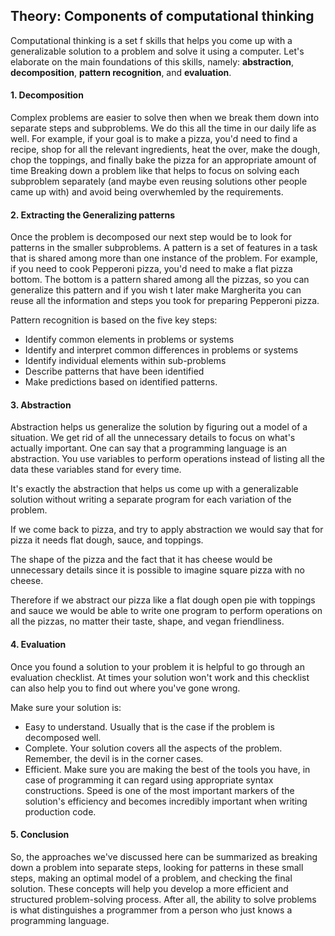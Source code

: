 ## Theory: Components of computational thinking

Computational thinking is a set f skills that helps you
come up with a generalizable solution to a problem and 
solve it using a computer.
Let's elaborate on the main foundations of this skills,
namely: **abstraction**, **decomposition**, **pattern recognition**,
and **evaluation**.

#### 1. Decomposition
Complex problems are easier to solve then when we break
them down into separate steps and subproblems. We do
this all the time in our daily life as well. For example, if
your goal is to make a pizza, you'd need to find a recipe,
shop for all the relevant ingredients, heat the over, make
the dough, chop the toppings, and finally bake the pizza
for an appropriate amount of time Breaking down a 
problem like that helps to focus on solving each
subproblem separately (and maybe even reusing
solutions other people came up with) and avoid being
overwhemled by the requirements.

#### 2. Extracting the Generalizing patterns
Once the problem is decomposed our next step would be
to look for patterns in the smaller subproblems. A pattern
is a set of features in a task that is shared among more
than one instance of the problem. For example, if you
need to cook Pepperoni pizza, you'd need to make a flat
pizza bottom. The bottom is a pattern shared among all
the pizzas, so you can generalize this pattern and if you
wish t later make Margherita you can reuse all the 
information and steps you took for preparing Pepperoni
pizza.

Pattern recognition is based on the five key steps:
- Identify common elements in problems or systems
- Identify and interpret common differences in
  problems or systems
- Identify individual elements within sub-problems
- Describe patterns that have been identified
- Make predictions based on identified patterns.

#### 3. Abstraction
Abstraction helps us generalize the solution by figuring
out a model of a situation. We get rid of all the 
unnecessary details to focus on what's actually
important. One can say that a programming language is
an abstraction. You use variables to perform operations
instead of listing all the data these variables stand for
every time. 

It's exactly the abstraction that helps us come up with a 
generalizable solution without writing a separate program
for each variation of the problem.

If we come back to pizza, and try to apply abstraction we 
would say that for pizza it needs flat dough,
sauce, and toppings.

The shape of the pizza and the fact that it has cheese
would be unnecessary details since it is possible to
imagine square pizza with no cheese.

Therefore if we abstract our pizza like a flat dough open
pie with toppings and sauce we would be able to write
one program to perform operations on all the pizzas, no
matter their taste, shape, and vegan friendliness.

#### 4. Evaluation
Once you found a solution to your problem it is helpful to
go through an evaluation checklist. At times your solution
won't work and this checklist can also help you to find out
where you've gone wrong.

Make sure your solution is:
- Easy to understand. Usually that is the case if the 
  problem is decomposed well.
- Complete. Your solution covers all the aspects of 
  the problem. Remember, the devil is in the corner
  cases.
- Efficient. Make sure you are making the best of the 
  tools you have, in case of programming it can regard
  using appropriate syntax constructions. Speed is
  one of the most important markers of the solution's
  efficiency and becomes incredibly important when
  writing production code.


#### 5. Conclusion
So, the approaches we've discussed here can be
summarized as breaking down a problem into separate
steps, looking for patterns in these small steps, making
an optimal model of a problem, and checking the final
solution. These concepts will help you develop a more
efficient and structured problem-solving process. After
all, the ability to solve problems is what distinguishes a 
programmer from a person who just knows a
programming language.

